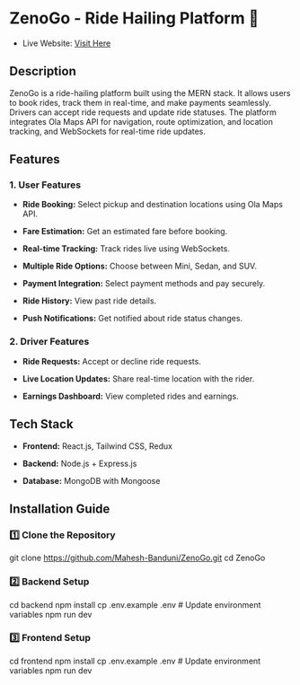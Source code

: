 # ZenoGo - Ride Hailing Platform 🚖

  - Live Website: [Visit Here](https://zenogo.netlify.app/)

## Description

ZenoGo is a ride-hailing platform built using the MERN stack. It allows users to book rides, track them in real-time, and make payments seamlessly. Drivers can accept ride requests and update ride statuses. The platform integrates Ola Maps API for navigation, route optimization, and location tracking, and WebSockets for real-time ride updates.

## Features

### 1. User Features

- **Ride Booking:** Select pickup and destination locations using Ola Maps API.

- **Fare Estimation:** Get an estimated fare before booking.

- **Real-time Tracking:** Track rides live using WebSockets.

- **Multiple Ride Options:** Choose between Mini, Sedan, and SUV.

- **Payment Integration:** Select payment methods and pay securely.

- **Ride History:** View past ride details.

- **Push Notifications:** Get notified about ride status changes.

### 2. Driver Features

- **Ride Requests:** Accept or decline ride requests.

- **Live Location Updates:** Share real-time location with the rider.

- **Earnings Dashboard:** View completed rides and earnings.


## Tech Stack

- **Frontend:** React.js, Tailwind CSS, Redux

- **Backend:** Node.js + Express.js

- **Database:** MongoDB with Mongoose


## Installation Guide

### 1️⃣ Clone the Repository

git clone https://github.com/Mahesh-Banduni/ZenoGo.git
cd ZenoGo

### 2️⃣ Backend Setup

cd backend
npm install
cp .env.example .env  # Update environment variables
npm run dev

### 3️⃣ Frontend Setup

cd frontend
npm install
cp .env.example .env  # Update environment variables
npm run dev
